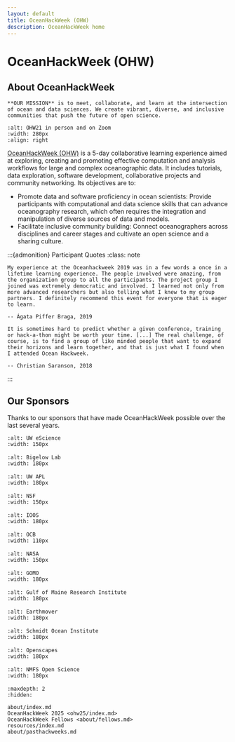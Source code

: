 ```yaml
---
layout: default
title: OceanHackWeek (OHW)
description: OceanHackWeek home
---
```


# OceanHackWeek (OHW)


<!-- https://getbootstrap.com/docs/4.0/components/buttons/ -->

<!--
::::{grid} 1 2 2 2
:::{grid-item-card}  Get started

- **(start/your-first-book.md)**: a step-by-step tutorial to get started.

- **(create-a-template-book)**: get started with a simple template book.
:::
:::{grid-item-card}  Be inspired

[**The Jupyter Book Gallery**](http://gallery.jupyterbook.org): A gallery of community books that have been created with Jupyter Book.

[**The QuantEcon Python Lectures**](https://python.quantecon.org/intro.html): A full mathematical textbook built with a custom Jupyter Book theme.
:::
::::
-->

## About OceanHackWeek

```{epigraph}
**OUR MISSION** is to meet, collaborate, and learn at the intersection of ocean and data sciences. We create vibrant, diverse, and inclusive communities that push the future of open science.
```

```{image} assets/images/OHW21-collage-the3groups.jpg
:alt: OHW21 in person and on Zoom
:width: 280px
:align: right
```
[OceanHackWeek (OHW)](about/index) is a 5-day collaborative learning experience aimed at exploring,
creating and promoting effective computation and analysis workflows for
large and complex oceanographic data. It includes tutorials, data exploration, software development, collaborative projects and community networking.
Its objectives are to:
				
- Promote data and software proficiency in ocean scientists: Provide participants with computational and data science skills that can advance oceanography research, which often requires the integration and manipulation of diverse sources of data and models.
- Facilitate inclusive community building: Connect oceanographers across disciplines and career stages and cultivate an open science and a sharing culture.


:::{admonition} Participant Quotes
:class: note

```{epigraph}
My experience at the Oceanhackweek 2019 was in a few words a once in a lifetime learning experience. The people involved were amazing, from the organization group to all the participants. The project group I joined was extremely democratic and involved. I learned not only from more advanced researchers but also telling what I knew to my group partners. I definitely recommend this event for everyone that is eager to learn.

-- Ágata Piffer Braga, 2019
```

```{epigraph}
It is sometimes hard to predict whether a given conference, training or hack-a-thon might be worth your time. [...] The real challenge, of course, is to find a group of like minded people that want to expand their horizons and learn together, and that is just what I found when I attended Ocean Hackweek.

-- Christian Saranson, 2018
```
:::

## Our Sponsors

Thanks to our sponsors that have made OceanHackWeek possible over the last several years.

<div class="row">
  <div class="col-4" style="margin-bottom: 1rem">

```{image} assets/images/eScience_square_logo.jpg
:alt: UW eScience
:width: 150px
```

  </div>
  <div class="col-4" style="margin-bottom: 1rem">

```{image} assets/images/BigelowLabs.png
:alt: Bigelow Lab
:width: 180px
```

  </div>
  <div class="col-4" style="margin-bottom: 1rem">

```{image} assets/images/apl_logo_blue.jpg
:alt: UW APL
:width: 180px
```

  </div>
</div>

<div class="row">
  <div class="col-4" style="margin-bottom: 1rem">

```{image} assets/images/nsf.jpeg
:alt: NSF
:width: 150px
```

  </div>
  <div class="col-4" style="margin-bottom: 1rem">

```{image} assets/images/ioos_logo.jpg
:alt: IOOS
:width: 180px
```

  </div>
  <div class="col-4" style="margin-bottom: 1rem">

```{image} assets/images/OCB_logo.png
:alt: OCB
:width: 110px
```

  </div>
</div>

<div class="row">
  <div class="col-4" style="margin-bottom: 1rem">

```{image} assets/images/logos/nasa-logo.sm.png
:alt: NASA
:width: 150px
```

  </div>

  <div class="col-4" style="margin-bottom: 1rem">
  
  ```{image} assets/images/logos/GOMO_Horizontal_Lockup_Logo_in_Blue.png
  :alt: GOMO
  :width: 180px
  ```

  </div>

  <div class="col-4" style="margin-bottom: 1rem">

  ```{image} assets/images/logos/GMRI.jpg
  :alt: Gulf of Maine Research Institute
  :width: 180px
  ```

  </div>

  <div class="col-4" style="margin-bottom: 1rem">

  ```{image} assets/images/logos/earthmover.png
  :alt: Earthmover
  :width: 180px
  ```

  </div>

  <div class="col-4" style="margin-bottom: 1rem">

  ```{image} assets/images/logos/SOI-Logo-fullcolor-brand-V3.jpg
  :alt: Schmidt Ocean Institute
  :width: 180px
  ```

  </div>

  <div class="col-4" style="margin-bottom: 1rem">

  ```{image} assets/images/logos/openscapes.png
  :alt: Openscapes
  :width: 180px
  ```

  </div>
  
  <div class="col-4" style="margin-bottom: 1rem">

  ```{image} assets/images/logos/nmfs-opensci.png
  :alt: NMFS Open Science
  :width: 180px
  ```

  </div>

</div>


```{toctree}
:maxdepth: 2
:hidden:

about/index.md
OceanHackWeek 2025 <ohw25/index.md>
OceanHackWeek Fellows <about/fellows.md>
resources/index.md
about/pasthackweeks.md
```
